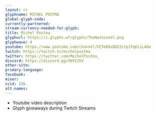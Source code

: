 ```yaml
---
layout: cc
glyphname: MICHEL POSTMA
global-glyph-code: 
currently-partnered: 
stream-currency-needed-for-glyph: 
title: Michel Postma
glyphurl: https://i.glyphs.wf/glyphs/TheNextLevel.png
glyphwave: 4
youtube: https://www.youtube.com/channel/UCTm88xDDE2ctpJfqHiiL4dw
twitch: https://twitch.tv/michelpostma
twitter: https://twitter.com/MichelPostma_
discord: https://discord.gg/XNYEJhV
other-site: 
primary-language: 
facebook: 
mixer: 
ccid: 126
alt-names: 
---
```

* Youtube video description
* Glyph giveaways during Twitch Streams
